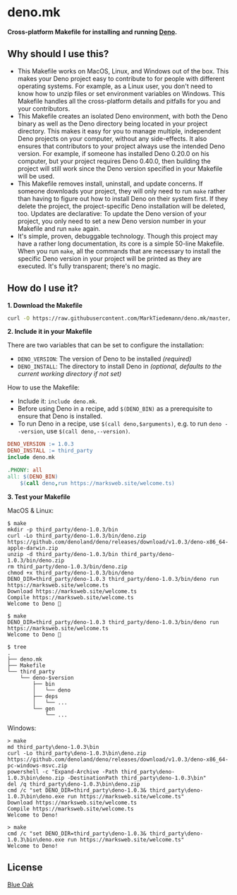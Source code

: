 # deno.mk

**Cross-platform Makefile for installing and running [Deno](https://deno.land/).**

## Why should I use this?

- This Makefile works on MacOS, Linux, and Windows out of the box. This makes your Deno project easy to contribute to for people with different operating systems. For example, as a Linux user, you don't need to know how to unzip files or set environment variables on Windows. This Makefile handles all the cross-platform details and pitfalls for you and your contributors.
- This Makefile creates an isolated Deno environment, with both the Deno binary as well as the Deno directory being located in your project directory. This makes it easy for you to manage multiple, independent Deno projects on your computer, without any side-effects. It also ensures that contributors to your project always use the intended Deno version. For example, if someone has installed Deno 0.20.0 on his computer, but your project requires Deno 0.40.0, then building the project will still work since the Deno version specified in your Makefile will be used.
- This Makefile removes install, uninstall, and update concerns. If someone downloads your project, they will only need to run `make` rather than having to figure out how to install Deno on their system first. If they delete the project, the project-specific Deno installation will be deleted, too. Updates are declarative: To update the Deno version of your project, you only need to set a new Deno version number in your Makefile and run `make` again.
- It's simple, proven, debuggable technology. Though this project may have a rather long documentation, its core is a simple 50-line Makefile. When you run `make`, all the commands that are necessary to install the specific Deno version in your project will be printed as they are executed. It's fully transparent; there's no magic.

## How do I use it?

**1. Download the Makefile**

```sh
curl -O https://raw.githubusercontent.com/MarkTiedemann/deno.mk/master/deno.mk
```

**2. Include it in your Makefile**

There are two variables that can be set to configure the installation:
  - `DENO_VERSION`: The version of Deno to be installed _(required)_
  - `DENO_INSTALL`: The directory to install Deno in _(optional, defaults to the current working directory if not set)_

How to use the Makefile:
  - Include it: `include deno.mk`.
  - Before using Deno in a recipe, add `$(DENO_BIN)` as a prerequisite to ensure that Deno is installed.
  - To run Deno in a recipe, use `$(call deno,$arguments)`, e.g. to run `deno --version`, use `$(call deno,--version)`.

<!--begin-example-->
```Makefile
DENO_VERSION := 1.0.3
DENO_INSTALL := third_party
include deno.mk

.PHONY: all
all: $(DENO_BIN)
	$(call deno,run https://marksweb.site/welcome.ts)
```
<!--end-example-->

**3. Test your Makefile**

MacOS & Linux:

<!--begin-macos-linux-->
```
$ make
mkdir -p third_party/deno-1.0.3/bin
curl -Lo third_party/deno-1.0.3/bin/deno.zip https://github.com/denoland/deno/releases/download/v1.0.3/deno-x86_64-apple-darwin.zip
unzip -d third_party/deno-1.0.3/bin third_party/deno-1.0.3/bin/deno.zip
rm third_party/deno-1.0.3/bin/deno.zip
chmod +x third_party/deno-1.0.3/bin/deno
DENO_DIR=third_party/deno-1.0.3 third_party/deno-1.0.3/bin/deno run https://marksweb.site/welcome.ts
Download https://marksweb.site/welcome.ts
Compile https://marksweb.site/welcome.ts
Welcome to Deno 🦕
```

```
$ make
DENO_DIR=third_party/deno-1.0.3 third_party/deno-1.0.3/bin/deno run https://marksweb.site/welcome.ts
Welcome to Deno 🦕
```
<!--end-macos-linux-->

```
$ tree
.
├── deno.mk
├── Makefile
└── third_party
    └── deno-$version
        ├── bin
        │   └── deno
        ├── deps
        │   └── ...
        └── gen
            └── ...
```

Windows:

<!--begin-windows-->
```batch
> make
md third_party\deno-1.0.3\bin
curl -Lo third_party\deno-1.0.3\bin\deno.zip https://github.com/denoland/deno/releases/download/v1.0.3/deno-x86_64-pc-windows-msvc.zip
powershell -c "Expand-Archive -Path third_party\deno-1.0.3\bin\deno.zip -DestinationPath third_party\deno-1.0.3\bin"
del /q third_party\deno-1.0.3\bin\deno.zip
cmd /c "set DENO_DIR=third_party\deno-1.0.3& third_party\deno-1.0.3\bin\deno.exe run https://marksweb.site/welcome.ts"
Download https://marksweb.site/welcome.ts
Compile https://marksweb.site/welcome.ts
Welcome to Deno!
```

```batch
> make
cmd /c "set DENO_DIR=third_party\deno-1.0.3& third_party\deno-1.0.3\bin\deno.exe run https://marksweb.site/welcome.ts"
Welcome to Deno!
```
<!--end-windows-->

## License

[Blue Oak](https://blueoakcouncil.org/license/1.0.0)